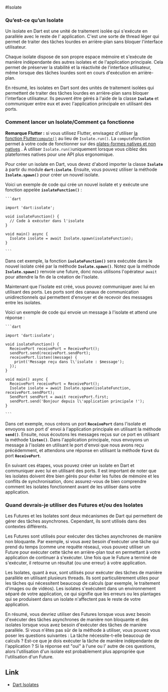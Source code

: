 #Isolate 
### Qu’est-ce qu’un Isolate

Un isolate en Dart est une unité de traitement isolée qui s'exécute en parallèle avec le reste de l'
application. C'est une sorte de thread léger qui permet de traiter des tâches lourdes en
arrière-plan sans bloquer l'interface utilisateur.

Chaque isolate dispose de son propre espace mémoire et s'exécute de manière indépendante des autres
isolates et de l'application principale. Cela permet de préserver la stabilité et la réactivité de
l'interface utilisateur, même lorsque des tâches lourdes sont en cours d'exécution en arrière-plan.

En résumé, les isolates en Dart sont des unités de traitement isolées qui permettent de traiter des
tâches lourdes en arrière-plan sans bloquer l'interface utilisateur. Ils peuvent être gérés à l'aide
de la classe **`Isolate`**
et communiquer entre eux et avec l'application principale en utilisant des ports.

### Comment lancer un Isolate/Comment ça fonctionne

  **Remarque Flutter :** si vous utilisez Flutter, envisagez
  d'utiliser [la fonction Flutter`compute()`](https://api.flutter.dev/flutter/foundation/compute-constant.html)
  au lieu de `Isolate.run()`. La `compute`fonction permet à votre code de fonctionner sur
  des [plates-formes natives et non natives](https://dart.dev/overview#platform) . À
  utiliser `Isolate.run()`uniquement lorsque vous ciblez des plateformes natives pour une API plus
  ergonomique.

  Pour créer un isolate en Dart, vous devez d'abord importer la classe **`Isolate`** à partir du
  module **`dart:isolate`**. Ensuite, vous pouvez utiliser la méthode **`Isolate.spawn()`** pour
  créer un nouvel isolate.

  Voici un exemple de code qui crée un nouvel isolate et y exécute une fonction
  appelée **`isolateFunction()`** :

    ```dart

    import 'dart:isolate';
    
    void isolateFunction() {
      // Code à exécuter dans l'isolate
    }
    
    void main() async {
      Isolate isolate = await Isolate.spawn(isolateFunction);
    }
    
    ```

  Dans cet exemple, la fonction **`isolateFunction()`** sera exécutée dans le nouvel isolate créé
  par la méthode **`Isolate.spawn()`**. Notez que la méthode **`Isolate.spawn()`** renvoie une
  future, donc nous utilisons l'opérateur `await` pour attendre la fin de la création de
  l'isolate.

  Maintenant que l'isolate est créé, vous pouvez communiquer avec lui en utilisant des ports. Les
  ports sont des canaux de communication unidirectionnels qui permettent d'envoyer et de recevoir
  des messages entre les isolates.

  Voici un exemple de code qui envoie un message à l'isolate et attend une réponse :

    ```dart
    
    import 'dart:isolate';
    
    void isolateFunction() {
      ReceivePort receivePort = ReceivePort();
      sendPort.send(receivePort.sendPort);
      receivePort.listen((message) {
        print('Message reçu dans l\'isolate : $message');
      });
    }
    
    void main() async {
      ReceivePort receivePort = ReceivePort();
      Isolate isolate = await Isolate.spawn(isolateFunction, receivePort.sendPort);
      SendPort sendPort = await receivePort.first;
      sendPort.send('Bonjour depuis l\'application principale !');
    }
    
    ```

  Dans cet exemple, nous créons un port **`ReceivePort`** dans l'isolate et envoyons son port d'
  envoi à l'application principale en utilisant la méthode **`send()`**. Ensuite, nous écoutons les
  messages reçus sur ce port en utilisant la méthode **`listen()`**. Dans l'application principale,
  nous envoyons un message à l'isolate en utilisant le port d'envoi que nous avons reçu
  précédemment, et attendons une réponse en utilisant la méthode **`first`** du
  port **`ReceivePort`**.

  En suivant ces étapes, vous pouvez créer un isolate en Dart et communiquer avec lui en utilisant
  des ports. Il est important de noter que les isolates doivent être bien gérés pour éviter les
  fuites de mémoire et les conflits de synchronisation, donc assurez-vous de bien comprendre comment
  les isolates fonctionnent avant de les utiliser dans votre application.

### Quand devrais-je utiliser des Futures et/ou des Isolates

  Les Futures et les Isolates sont deux mécanismes de Dart qui permettent de gérer des tâches
  asynchrones. Cependant, ils sont utilisés dans des contextes différents.

  Les Futures sont utilisés pour exécuter des tâches asynchrones de manière non bloquante. Par
  exemple, si vous avez besoin d'exécuter une tâche qui prend du temps (comme une requête réseau),
  vous pouvez utiliser un Future pour exécuter cette tâche en arrière-plan tout en permettant à
  votre application de continuer à s'exécuter. Une fois que le Future a terminé de s'exécuter, il
  retourne un résultat (ou une erreur) à votre application.

  Les Isolates, quant à eux, sont utilisés pour exécuter des tâches de manière parallèle en
  utilisant plusieurs threads. Ils sont particulièrement utiles pour les tâches qui nécessitent
  beaucoup de calculs (par exemple, le traitement d'images ou de vidéos). Les isolates s'exécutent
  dans un environnement séparé de votre application, ce qui signifie que les erreurs ou les
  plantages qui se produisent dans un isolate n'affectent pas le reste de votre application.

  En résumé, vous devriez utiliser des Futures lorsque vous avez besoin d'exécuter des tâches
  asynchrones de manière non bloquante et des isolates lorsque vous avez besoin d'exécuter des
  tâches de manière parallèle. Si vous n'êtes pas sûr de la méthode à utiliser, vous pouvez vous
  poser les questions suivantes : La tâche nécessite-t-elle beaucoup de calculs ? Est-ce que je dois
  exécuter la tâche de manière indépendante de l'application ? Si la réponse est "oui" à l'une ou l'
  autre de ces questions, alors l'utilisation d'un isolate est probablement plus appropriée que
  l'utilisation d'un Future.
  
## Link

- [Dart Isolates](https://dart.dev/language/concurrency)